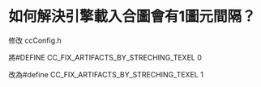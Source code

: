 # **如何解決引擎載入合圖會有1圖元間隔？** #

修改 ccConfig.h

將#DEFINE CC_FIX_ARTIFACTS_BY_STRECHING_TEXEL 0 

改為#define CC_FIX_ARTIFACTS_BY_STRECHING_TEXEL 1 
